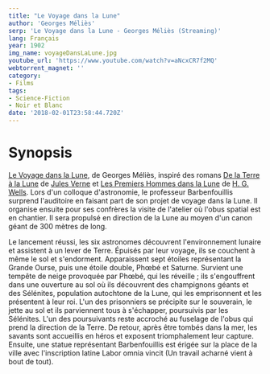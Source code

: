```yaml
---
title: "Le Voyage dans la Lune"
author: 'Georges Méliès'
serp: 'Le Voyage dans la Lune - Georges Méliès (Streaming)'
lang: Français
year: 1902
img_name: voyageDansLaLune.jpg
youtube_url: 'https://www.youtube.com/watch?v=aNcxCR7f2MQ'
webtorrent_magnet: ''
category:
- Films
tags:
- Science-Fiction
- Noir et Blanc
date: '2018-02-01T23:58:44.720Z'
---
```



# Synopsis
[Le Voyage dans la Lune](https://www.amazon.fr/gp/product/B01MDOZ2MP/ref=as_li_qf_sp_asin_il_tl?ie=UTF8&tag=ctimes-21&camp=1642&creative=6746&linkCode=as2&creativeASIN=B01MDOZ2MP&linkId=e9293c37f1130ec603972acf119446e6), de Georges Méliès, inspiré des romans [De la Terre à la Lune](https://www.amazon.fr/gp/product/2253006319/ref=as_li_qf_sp_asin_il_tl?ie=UTF8&tag=ctimes-21&camp=1642&creative=6746&linkCode=as2&creativeASIN=2253006319&linkId=3e7b705be1a1d02f8f7a06c7e191094f) de [Jules Verne](https://fr.wikipedia.org/wiki/Jules_Verne) et [Les Premiers Hommes dans la Lune](https://www.amazon.fr/gp/product/1973818868/ref=as_li_qf_sp_asin_il_tl?ie=UTF8&tag=ctimes-21&camp=1642&creative=6746&linkCode=as2&creativeASIN=1973818868&linkId=87bc965b7cb219b986ccd114dbefaae0) de [H. G. Wells](https://fr.wikipedia.org/wiki/H._G._Wells). Lors d'un colloque d'astronomie, le professeur Barbenfouillis surprend l'auditoire en faisant part de son projet de voyage dans la Lune. Il organise ensuite pour ses confrères la visite de l'atelier où l'obus spatial est en chantier. Il sera propulsé en direction de la Lune au moyen d'un canon géant de 300 mètres de long.

Le lancement réussi, les six astronomes découvrent l'environnement lunaire et assistent à un lever de Terre. Épuisés par leur voyage, ils se couchent à même le sol et s'endorment. Apparaissent sept étoiles représentant la Grande Ourse, puis une étoile double, Phœbé et Saturne. Survient une tempête de neige provoquée par Phœbé, qui les réveille ; ils s'engouffrent dans une ouverture au sol où ils découvrent des champignons géants et des Sélénites, population autochtone de la Lune, qui les emprisonnent et les présentent à leur roi. L'un des prisonniers se précipite sur le souverain, le jette au sol et ils parviennent tous à s'échapper, poursuivis par les Sélénites. L'un des poursuivants reste accroché au fuselage de l'obus qui prend la direction de la Terre. De retour, après être tombés dans la mer, les savants sont accueillis en héros et exposent triomphalement leur capture. Ensuite, une statue représentant Barbenfouillis est érigée sur la place de la ville avec l'inscription latine Labor omnia vincit (Un travail acharné vient à bout de tout).
